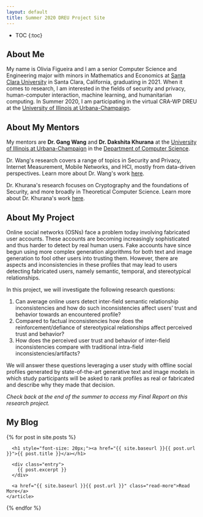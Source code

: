 ```yaml
---
layout: default
title: Summer 2020 DREU Project Site
---
```


* TOC
{:toc}

## About Me

My name is Olivia Figueira and I am a senior Computer Science and Engineering major with minors in Mathematics and Economics at [Santa Clara University](https://www.scu.edu/) in Santa Clara, California, graduating in 2021. When it comes to research, I am interested in the fields of security and privacy, human-computer interaction, machine learning, and humanitarian computing. In Summer 2020, I am participating in the virtual CRA-WP DREU at the [University of Illinois at Urbana-Champaign](https://illinois.edu/).

## About My Mentors

My mentors are **Dr. Gang Wang** and **Dr. Dakshita Khurana** at the [University of Illinois at Urbana-Champaign](https://illinois.edu/) in the [Department of Computer Science](https://cs.illinois.edu/). 

Dr. Wang's research covers a range of topics in Security and Privacy, Internet Measurement, Mobile Networks, and HCI, mostly from data-driven perspectives. Learn more about Dr. Wang's work [here](https://gangw.cs.illinois.edu/).

Dr. Khurana's research focuses on Cryptography and the foundations of Security, and more broadly in Theoretical Computer Science. Learn more about Dr. Khurana's work [here](https://www.dakshitakhurana.com/).

## About My Project

Online social networks (OSNs) face a problem today involving fabricated user accounts. These accounts are becoming increasingly sophisticated and thus harder to detect by real human users. Fake accounts have since begun using more complex generation algorithms for both text and image generation to fool other users into trusting them. However, there are aspects and inconsistencies in these profiles that may lead to users detecting fabricated users, namely semantic, temporal, and stereotypical relationships.

In this project, we will investigate the following research questions:
1. Can average online users detect inter-field semantic relationship inconsistencies and how do such inconsistencies affect users’ trust and behavior towards an encountered profile?
2. Compared to factual inconsistencies how does the reinforcement/defiance of stereotypical relationships affect perceived trust and behavior?
3. How does the perceived user trust and behavior of inter-field inconsistencies compare with traditional intra-field inconsistencies/artifacts?

We will answer these questions leveraging a user study with offline social profiles generated by state-of-the-art generative text and image models in which study participants will be asked to rank profiles as real or fabricated and describe why they made that decision.

*Check back at the end of the summer to access my Final Report on this research project.*

<!-- [My Final Report](files/finalreport.pdf) -->

## My Blog

<!-- Visit this page to check out my [blog](blog.html) where I post weekly updates during my DREU experience. -->

<div class="posts">
  {% for post in site.posts %}
    <article class="post">

      <h1 style="font-size: 20px;"><a href="{{ site.baseurl }}{{ post.url }}">{{ post.title }}</a></h1>

      <div class="entry">
        {{ post.excerpt }}
      </div>

      <a href="{{ site.baseurl }}{{ post.url }}" class="read-more">Read More</a>
    </article>
  {% endfor %}
</div>
